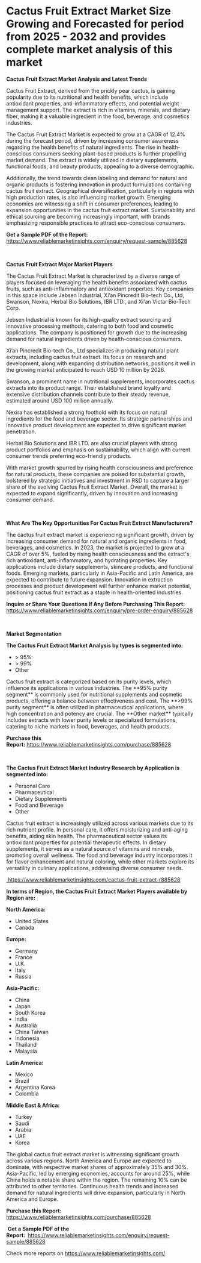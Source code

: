 <p><h1>Cactus Fruit Extract Market Size Growing and Forecasted for period from 2025 - 2032 and provides complete market analysis of this market</h1></p><p><strong>Cactus Fruit Extract Market Analysis and Latest Trends</strong></p>
<p><p>Cactus Fruit Extract, derived from the prickly pear cactus, is gaining popularity due to its nutritional and health benefits, which include antioxidant properties, anti-inflammatory effects, and potential weight management support. The extract is rich in vitamins, minerals, and dietary fiber, making it a valuable ingredient in the food, beverage, and cosmetics industries.</p><p>The Cactus Fruit Extract Market is expected to grow at a CAGR of 12.4% during the forecast period, driven by increasing consumer awareness regarding the health benefits of natural ingredients. The rise in health-conscious consumers seeking plant-based products is further propelling market demand. The extract is widely utilized in dietary supplements, functional foods, and beauty products, appealing to a diverse demographic.</p><p>Additionally, the trend towards clean labeling and demand for natural and organic products is fostering innovation in product formulations containing cactus fruit extract. Geographical diversification, particularly in regions with high production rates, is also influencing market growth. Emerging economies are witnessing a shift in consumer preferences, leading to expansion opportunities in the cactus fruit extract market. Sustainability and ethical sourcing are becoming increasingly important, with brands emphasizing responsible practices to attract eco-conscious consumers.</p></p>
<p><strong>Get a Sample PDF of the Report:&nbsp;</strong> <a href="https://www.reliablemarketinsights.com/enquiry/request-sample/885628?utm_campaign=3013&utm_medium=2&utm_source=Github&utm_content=ia&utm_term=01042025&utm_id=cactus-fruit-extract">https://www.reliablemarketinsights.com/enquiry/request-sample/885628</a></p>
<p>&nbsp;</p>
<p><strong>Cactus Fruit Extract Major Market Players</strong></p>
<p><p>The Cactus Fruit Extract Market is characterized by a diverse range of players focused on leveraging the health benefits associated with cactus fruits, such as anti-inflammatory and antioxidant properties. Key companies in this space include Jebsen Industrial, Xi’an Pincredit Bio-tech Co., Ltd, Swanson, Nexira, Herbal Bio Solutions, IBR LTD., and Xi'an Victar Bio-Tech Corp.</p><p>Jebsen Industrial is known for its high-quality extract sourcing and innovative processing methods, catering to both food and cosmetic applications. The company is positioned for growth due to the increasing demand for natural ingredients driven by health-conscious consumers.</p><p>Xi’an Pincredit Bio-tech Co., Ltd specializes in producing natural plant extracts, including cactus fruit extract. Its focus on research and development, along with expanding distribution networks, positions it well in the growing market anticipated to reach USD 10 million by 2026.</p><p>Swanson, a prominent name in nutritional supplements, incorporates cactus extracts into its product range. Their established brand loyalty and extensive distribution channels contribute to their steady revenue, estimated around USD 100 million annually.</p><p>Nexira has established a strong foothold with its focus on natural ingredients for the food and beverage sector. Its strategic partnerships and innovative product development are expected to drive significant market penetration.</p><p>Herbal Bio Solutions and IBR LTD. are also crucial players with strong product portfolios and emphasis on sustainability, which align with current consumer trends preferring eco-friendly products.</p><p>With market growth spurred by rising health consciousness and preference for natural products, these companies are poised for substantial growth, bolstered by strategic initiatives and investment in R&D to capture a larger share of the evolving Cactus Fruit Extract Market. Overall, the market is expected to expand significantly, driven by innovation and increasing consumer demand.</p></p>
<p>&nbsp;</p>
<p><strong>What Are The Key Opportunities For Cactus Fruit Extract Manufacturers?</strong></p>
<p><p>The cactus fruit extract market is experiencing significant growth, driven by increasing consumer demand for natural and organic ingredients in food, beverages, and cosmetics. In 2023, the market is projected to grow at a CAGR of over 5%, fueled by rising health consciousness and the extract's rich antioxidant, anti-inflammatory, and hydrating properties. Key applications include dietary supplements, skincare products, and functional foods. Emerging markets, particularly in Asia-Pacific and Latin America, are expected to contribute to future expansion. Innovation in extraction processes and product development will further enhance market potential, positioning cactus fruit extract as a staple in health-oriented industries.</p></p>
<p><strong>Inquire or Share Your Questions If Any Before Purchasing This Report:</strong> <a href="https://www.reliablemarketinsights.com/enquiry/pre-order-enquiry/885628?utm_campaign=3013&utm_medium=2&utm_source=Github&utm_content=ia&utm_term=01042025&utm_id=cactus-fruit-extract">https://www.reliablemarketinsights.com/enquiry/pre-order-enquiry/885628</a></p>
<p>&nbsp;</p>
<p><strong>Market Segmentation</strong></p>
<p><strong>The Cactus Fruit Extract Market Analysis by types is segmented into:</strong></p>
<p><ul><li>> 95%</li><li>> 99%</li><li>Other</li></ul></p>
<p><p>Cactus fruit extract is categorized based on its purity levels, which influence its applications in various industries. The **95% purity segment** is commonly used for nutritional supplements and cosmetic products, offering a balance between effectiveness and cost. The **>99% purity segment** is often utilized in pharmaceutical applications, where high concentration and potency are crucial. The **Other market** typically includes extracts with lower purity levels or specialized formulations, catering to niche markets in food, beverages, and health products.</p></p>
<p><strong>Purchase this Report:&nbsp;</strong><a href="https://www.reliablemarketinsights.com/purchase/885628?utm_campaign=3013&utm_medium=2&utm_source=Github&utm_content=ia&utm_term=01042025&utm_id=cactus-fruit-extract">https://www.reliablemarketinsights.com/purchase/885628</a></p>
<p>&nbsp;</p>
<p><strong>The Cactus Fruit Extract Market Industry Research by Application is segmented into:</strong></p>
<p><ul><li>Personal Care</li><li>Pharmaceutical</li><li>Dietary Supplements</li><li>Food and Beverage</li><li>Other</li></ul></p>
<p><p>Cactus fruit extract is increasingly utilized across various markets due to its rich nutrient profile. In personal care, it offers moisturizing and anti-aging benefits, aiding skin health. The pharmaceutical sector values its antioxidant properties for potential therapeutic effects. In dietary supplements, it serves as a natural source of vitamins and minerals, promoting overall wellness. The food and beverage industry incorporates it for flavor enhancement and natural coloring, while other markets explore its versatility in culinary applications, addressing diverse consumer needs.</p></p>
<p><a href="https://www.reliablemarketinsights.com/cactus-fruit-extract-r885628?utm_campaign=3013&utm_medium=2&utm_source=Github&utm_content=ia&utm_term=01042025&utm_id=cactus-fruit-extract">&nbsp;https://www.reliablemarketinsights.com/cactus-fruit-extract-r885628</a></p>
<p><strong>In terms of Region, the Cactus Fruit Extract Market Players available by Region are:</strong></p>
<p>
    <p> <strong> North America: </strong>
        <ul>
            <li>United States</li>
            <li>Canada</li>
        </ul>
        </p> 
    <p> <strong> Europe: </strong>
        <ul>
            <li>Germany</li>
            <li>France</li>
            <li>U.K.</li>
            <li>Italy</li>
            <li>Russia</li>
        </ul>
        </p> 
    <p> <strong> Asia-Pacific: </strong>
        <ul>
            <li>China</li>
            <li>Japan</li>
            <li>South Korea</li>
            <li>India</li>
            <li>Australia</li>
            <li>China Taiwan</li>
            <li>Indonesia</li>
            <li>Thailand</li>
            <li>Malaysia</li>
        </ul>
        </p> 
    <p> <strong> Latin America: </strong>
        <ul>
            <li>Mexico</li>
            <li>Brazil</li>
            <li>Argentina Korea</li>
            <li>Colombia</li>
        </ul>
        </p> 
    <p> <strong> Middle East & Africa: </strong>
        <ul>
            <li>Turkey</li>
            <li>Saudi</li>
            <li>Arabia</li>
            <li>UAE</li>
            <li>Korea</li>
        </ul>
    </p>
    </p>
<p><p>The global cactus fruit extract market is witnessing significant growth across various regions. North America and Europe are expected to dominate, with respective market shares of approximately 35% and 30%. Asia-Pacific, led by emerging economies, accounts for around 25%, while China holds a notable share within the region. The remaining 10% can be attributed to other territories. Continuous health trends and increased demand for natural ingredients will drive expansion, particularly in North America and Europe.</p></p>
<p><strong>Purchase this Report: </strong><a href="https://www.reliablemarketinsights.com/purchase/885628?utm_campaign=3013&utm_medium=2&utm_source=Github&utm_content=ia&utm_term=01042025&utm_id=cactus-fruit-extract">https://www.reliablemarketinsights.com/purchase/885628</a></p>
<p>&nbsp;<strong>Get a Sample PDF of the Report:&nbsp;&nbsp;</strong><a href="https://www.reliablemarketinsights.com/enquiry/request-sample/885628?utm_campaign=3013&utm_medium=2&utm_source=Github&utm_content=ia&utm_term=01042025&utm_id=cactus-fruit-extract">https://www.reliablemarketinsights.com/enquiry/request-sample/885628</a></p>
<p><strong></strong></p>
<p>Check more reports on <a href="https://www.reliablemarketinsights.com/?utm_campaign=3013&utm_medium=2&utm_source=Github&utm_content=ia&utm_term=01042025&utm_id=cactus-fruit-extract">https://www.reliablemarketinsights.com/</a></p>